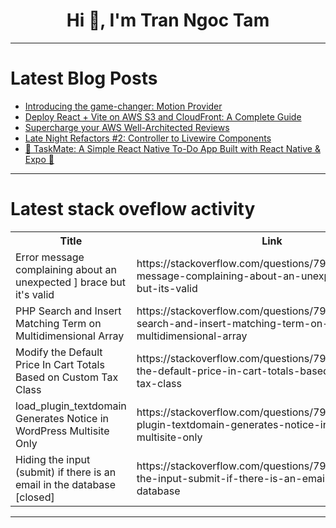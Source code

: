<h1 align="center">Hi 👋, I'm Tran Ngoc Tam</h1>

---

# Latest Blog Posts 
<!-- BLOG-POST-LIST:START -->
- [Introducing the game-changer: Motion Provider](https://dev.to/burakdev/introducing-the-game-changer-motion-provider-48f4)
- [Deploy React + Vite on AWS S3 and CloudFront: A Complete Guide](https://dev.to/saddamazad/deploy-react-vite-on-aws-s3-and-cloudfront-a-complete-guide-1gjg)
- [Supercharge your AWS Well-Architected Reviews](https://dev.to/aws-builders/supercharge-your-aws-well-architected-reviews-3c41)
- [Late Night Refactors #2: Controller to Livewire Components](https://dev.to/d3adr1nger/late-night-refactors-2-controller-to-livewire-components-3hde)
- [🚀 TaskMate: A Simple React Native To-Do App Built with React Native &amp; Expo 📝](https://dev.to/luthfisauqi17/build-a-simple-to-do-list-app-with-react-native-expo-taskmate-o2a)
<!-- BLOG-POST-LIST:END -->

---

# Latest stack oveflow activity
<table>
  <tr><th>Title</th><th>Link</th></tr>
  <!-- STACKOVERFLOW:START --><tr><td>Error message complaining about an unexpected ] brace but it&#39;s valid</td><td>https://stackoverflow.com/questions/79446561/error-message-complaining-about-an-unexpected-brace-but-its-valid</td></tr><tr><td>PHP Search and Insert Matching Term on Multidimensional Array</td><td>https://stackoverflow.com/questions/79446417/php-search-and-insert-matching-term-on-multidimensional-array</td></tr><tr><td>Modify the Default Price In Cart Totals Based on Custom Tax Class</td><td>https://stackoverflow.com/questions/79446334/modify-the-default-price-in-cart-totals-based-on-custom-tax-class</td></tr><tr><td>load_plugin_textdomain Generates Notice in WordPress Multisite Only</td><td>https://stackoverflow.com/questions/79446210/load-plugin-textdomain-generates-notice-in-wordpress-multisite-only</td></tr><tr><td>Hiding the input &lpar;submit&rpar; if there is an email in the database [closed]</td><td>https://stackoverflow.com/questions/79446158/hiding-the-input-submit-if-there-is-an-email-in-the-database</td></tr><!-- STACKOVERFLOW:END -->
</table>

---


